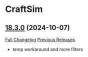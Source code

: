 # CraftSim

## [18.3.0](https://github.com/derfloh205/CraftSim/tree/18.3.0) (2024-10-07)
[Full Changelog](https://github.com/derfloh205/CraftSim/compare/18.2.9.2...18.3.0) [Previous Releases](https://github.com/derfloh205/CraftSim/releases)

- temp workaround and more filters  
